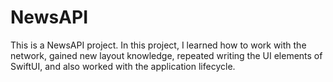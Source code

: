 # NewsAPI

This is a NewsAPI project. In this project, I learned how to work with the network, gained new layout knowledge, repeated writing the UI elements of SwiftUI, and also worked with the application lifecycle.
